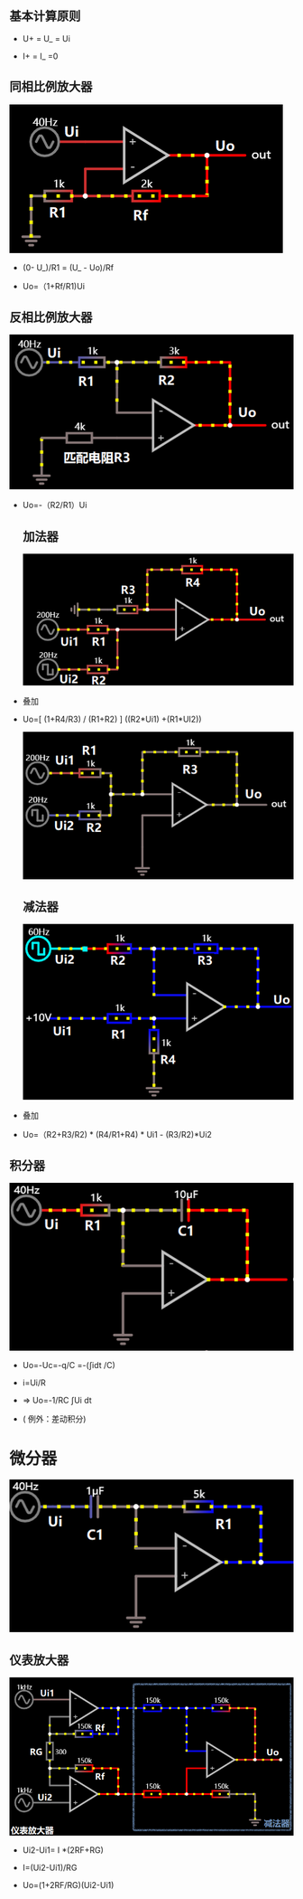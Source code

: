 ## 基本计算原则

* U+ = U\_ = Ui

* I+ = I\_ =0

## 同相比例放大器

![](1667103491000.png)

* (0- U\_)/R1 = (U\_ - Uo)/Rf

* Uo=（1+Rf/R1)Ui

## 反相比例放大器

![](1667103479000.png)

* Uo=-（R2/R1）Ui

  ## 加法器

  ![](1667108928000.png)

* 叠加

* Uo=\[ (1+R4/R3) / (R1+R2) \] ((R2\*Ui1) +(R1\*UI2))

  ![](1667109270000.png)

  ## 减法器

  ![](1667109825000.png)

* 叠加

* Uo=（R2+R3/R2) \* (R4/R1+R4) \* Ui1  -  (R3/R2)\*Ui2

## 积分器

![](1667110113000.png)

* Uo=-Uc=-q/C =-(∫idt /C)

* i=Ui/R

* => Uo=-1/RC ∫Ui dt

* ( 例外：差动积分)

# 微分器

![](1667110609000.png)

##  仪表放大器

![](1667111478000.png)

* Ui2-Ui1= I \*(2RF+RG)

* I=(Ui2-Ui1)/RG

* Uo=(1+2RF/RG)(Ui2-Ui1)